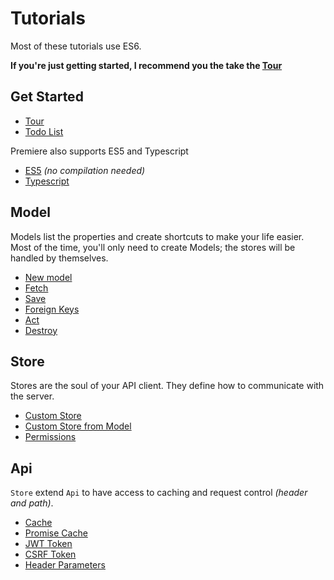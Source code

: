 # Tutorials

Most of these tutorials use ES6.

**If you're just getting started, I recommend you the take the [Tour](./tour)**

## Get Started
- [Tour](./get-started/tour)
- [Todo List](./get-started/todo)

Premiere also supports ES5 and Typescript

- [ES5](./get-started/es5) _(no compilation needed)_
- [Typescript](./get-started/typescript)

## Model
Models list the properties and create shortcuts to make your life easier.
Most of the time, you'll only need to create Models; the stores will be handled by themselves.

- [New model](./model/new-model)
- [Fetch](./model/fetch)
- [Save](./model/save)
- [Foreign Keys](./model/foreign-keys)
- [Act](./model/act)
- [Destroy](./model/destroy)

## Store
Stores are the soul of your API client. They define how to communicate with the server.

- [Custom Store](./store/custom-store)
- [Custom Store from Model](./store/custom-store-from-model)
- [Permissions](./store/permissions)

## Api
`Store` extend `Api` to have access to caching and request control _(header and path)_.

- [Cache](./api/cache)
- [Promise Cache](./api/promise-cache)
- [JWT Token](./api/jwt-token)
- [CSRF Token](./api/csrf-token)
- [Header Parameters](./api/header-parameters)
